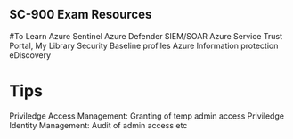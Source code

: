 ## SC-900 Exam Resources

#To Learn
Azure Sentinel
Azure Defender
SIEM/SOAR
Azure Service Trust Portal, My Library
Security Baseline profiles
Azure Information protection
eDiscovery

# Tips
Priviledge Access Management: Granting of temp admin access
Priviledge Identity Management: Audit of admin access etc
